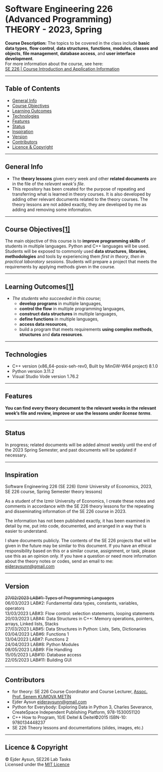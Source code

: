 # Software Engineering 226 (Advanced Programming) <br> THEORY - 2023, Spring
**Course Description:** The topics to be covered in the class include **basic data types**, **flow control**, **data structures**, **functions**, **modules**, **classes and objects**, **file management**, **database access**, and **user interface development**.  
For more information about the course, see here:  
[SE 226 | Course Introduction and Application Information](https://se.ieu.edu.tr/en/syllabus/type/read/id/SE+226)

---
## Table of Contents
  * [General Info](#general-info)
  * [Course Objectives](#course-objectives1)
  * [Learning Outcomes](#learning-outcomes1)
  * [Technologies](#technologies)
  * [Features](#features)
  * [Status](#status)
  * [Inspiration](#inspiration)
  * [Version](#version)
  * [Contributors](#contributors)
  * [Licence & Copyright](#licence--copyright)

---
## General Info
* The **theory lessons** given every week and other **related documents** are in the file of the _relevant week's file_.
* This repository has been created for the purpose of repeating and transferring what is learned in theory courses. It is also developed by adding other relevant documents related to the theory courses. The theory lessons are not added exactly, they are developed by me as adding and removing some information.

---
## Course Objectives[[1]](https://se.ieu.edu.tr/en/syllabus/type/read/id/SE+226)
The main objective of this course is to **improve programming skills** of students in multiple languages. Python and C++ languages will be used. Students will be exposed to commonly used **data structures**, **libraries**, **methodologies** and tools by experiencing them _first in theory_, _then in practical laboratory sessions_. Students will prepare a project that meets the requirements by applying methods given in the course.

---
## Learning Outcomes[[1]](https://se.ieu.edu.tr/en/syllabus/type/read/id/SE+226)
- _The students who succeeded in this course_;
  - **develop programs** in multiple languages,
  - **control the flow** in multiple programming languages,
  - **construct data structures** in multiple languages,
  - **define functions** in multiple languages,
  - **access data resources**,
  - build a program that meets requirements **using complex methods**, **structures** and **data resources**.

---
## Technologies
* C++ version (x86_64-posix-seh-rev0, Built by MinGW-W64 project) 8.1.0
* Python version 3.11.2
* Visual Studio Vode version 1.76.2

---
## Features
**You can find every theory document to the relevant weeks in the relevant week’s file and review, improve or use the lessons _under license terms_**.

---
## Status
In progress; related documents will be added almost weekly until the end of the 2023 Spring Semester, and past documents will be updated if necessary.

---
## Inspiration
Software Engineering 226 (SE 226) (Izmir University of Economics, 2023, SE 226 course, Spring Semester theory lessons)

As a student of the Izmir University of Economics, I create these notes and comments in accordance with the SE 226 theory lessons for the repeating and disseminating information of the SE 226 course in 2023.

The information has not been published exactly, it has been examined in detail by me, put into code, documented, and arranged in a way that is easier to understand.

I share documents publicly. The contents of the SE 226 projects that will be given in the future may be similar to this document. If you have an ethical responsibility based on this or a similar course, assignment, or task, please use this as an opinion only. If you have a question or need more information about the theory notes or codes, send an email to me: <ejderaysunn@gmail.com>

---
## Version
~~27/02/2023 LAB#1: Types of Programming Languages~~  
06/03/2023 LAB#2: Fundamental data types, constants, variables, operators  
13/03/2023 LAB#3: Flow control: selection statements, looping statements  
20/03/2023 LAB#4: Data Structures in C++: Memory operations, pointers, arrays, Linked lists, Stacks  
27/03/2023 LAB#5: Data Structures in Python: Lists, Sets, Dictionaries  
03/04/2023 LAB#6: Functions 1  
13/04/2023 LAB#7: Functions 2  
24/04/2023 LAB#8: Python Modules  
08/05/2023 LAB#9: File Handling  
15/05/2023 LAB#10: Database access  
22/05/2023 LAB#11: Building GUI  

---
## Contributors
- for theory: SE 226 Course Coordinator and Course Lecturer, [Assoc. Prof. Senem KUMOVA METİN](https://people.ieu.edu.tr/en/senemkumovametin/main)  
- Ejder Aysun <ejderaysunn@gmail.com>  
- Python for Everybody: Exploring Data in Python 3, Charles Severance, CreateSpace Independent Publishing Platform, 978-1530051120  
- C++ How to Program, 10/E Deitel & Deitel©2015 ISBN-10: 9780134448237  
- SE 226 Theory lessons and documentations (slides, images, etc.)
---
## Licence & Copyright
© Ejder Aysun, SE226 Lab Tasks  
Licensed under the [MIT Licence](https://github.com/EjderAysun/Advanced-Programming/blob/main/LICENCE)